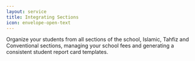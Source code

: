 ```yaml
---
layout: service
title: Integrating Sections
icon: envelope-open-text
---
```

Organize your students from all sections of the school, Islamic, Tahfiz and Conventional sections, managing your school fees and generating a consistent student report card templates.
